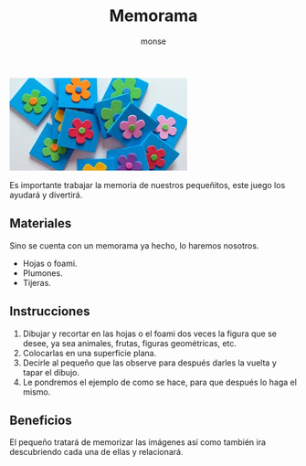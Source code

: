 ﻿---
layout: post
title:  "Memorama"
tags: [espacial]
categories: [bebes, actividad]
author: monse
image: /assets/posts/2020-06-23-memorama.jpeg
hidden: true
---
![Actividad memorama](/assets/posts/2020-06-23-memorama.jpeg)<br/>

Es importante trabajar la memoria de nuestros pequeñitos, este juego los ayudará y divertirá. 

## Materiales 
Sino se cuenta con un memorama ya hecho, lo haremos nosotros. 
- Hojas o foami.
- Plumones.
- Tijeras.

## Instrucciones 
1. Dibujar y recortar en las hojas o el foami dos veces la figura que se desee, ya sea animales, frutas, figuras geométricas, etc. 
2. Colocarlas en una superficie plana.
3. Decirle al pequeño que las observe para después darles la vuelta y tapar el dibujo.
4. Le pondremos el ejemplo de como se hace, para que después lo haga el mismo. 

## Beneficios 
El pequeño tratará de memorizar las imágenes así como también ira descubriendo cada una de ellas y relacionará. 
